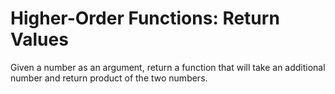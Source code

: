 # Higher-Order Functions: Return Values

Given a number as an argument, return a function that will take an additional number and return product of the two numbers.
